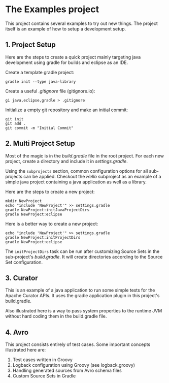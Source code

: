 # The Examples project
This project contains several examples to try out new things. The project itself is an example of how to setup a development setup.

## 1. Project Setup
Here are the steps to create a quick project mainly targeting java development using gradle for builds and eclipse as an IDE.

Create a template gradle project:
```Shell
gradle init --type java-library
```

Create a useful _.gitignore_ file (gitignore.io):
```Shell
gi java,eclipse,gradle > .gitignore
```

Initialize a empty git repository and make an initial commit:
```Shell
git init
git add .
git commit -m "Initial Commit"
```

## 2. Multi Project Setup
Most of the magic is in the _build.gradle_ file in the root project. For each new project, create a directory and include it in _settings.gradle_.

Using the `subprojects` section, common configuration options for all sub-projects can be applied. Checkout the _Hello_ subproject as an example of a simple java project containing a java application as well as a library.

Here are the steps to create a new project:
```Shell
mkdir NewProject
echo "include 'NewProject'" >> settings.gradle
gradle NewProject:initJavaProjectDirs
gradle NewProject:eclipse
```

Here is a better way to create a new project:
```Shell
echo "include 'NewProject'" >> settings.gradle
gradle NewProject:initProjectDirs
gradle NewProject:eclipse
```

The `initProjectDirs` task can be run after customizing Source Sets in the sub-project's _build.gradle_. It will create directories according to the Source Set configuration.

## 3. Curator

This is an example of a java application to run some simple tests for the Apache Curator APIs. It uses the gradle application plugin in this project's build.gradle.

Also illustrated here is a way to pass system properties to the runtime JVM without hard coding them in the build.gradle file.


## 4. Avro

This project consists entirely of test cases. Some important concepts illustrated here are: 

1. Test cases written in Groovy
2. Logback configuration using Groovy (see logback.groovy)
3. Handling generated sources from Avro schema files
4. Custom Source Sets in Gradle